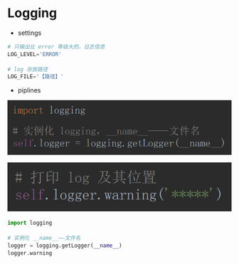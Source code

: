 # Logging

- settings

```python
# 只输出比 error 等级大的，日志信息
LOG_LEVEL='ERROR'

# log 存放路径
LOG_FILE='【路径】'
```

- piplines

![1563686066873](Logging.assets/1563686066873.png)

![1563686176959](Logging.assets/1563686176959.png)

```python
import logging

# 实例化 __name__——文件名
logger = logging.getLogger(__name__)
logger.warning
```




